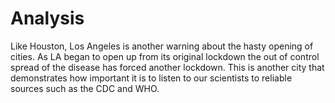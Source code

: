 # Analysis

Like Houston, Los Angeles is another warning about the hasty opening of cities. As LA began to open up from its original lockdown the out of control spread of the disease has forced another lockdown. This is another city that demonstrates how important it is to listen to our scientists to reliable sources such as the CDC and WHO. 